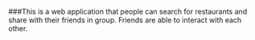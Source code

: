 ###This is a web application that people can search for restaurants and share with their friends in group. Friends are able to interact with each other.